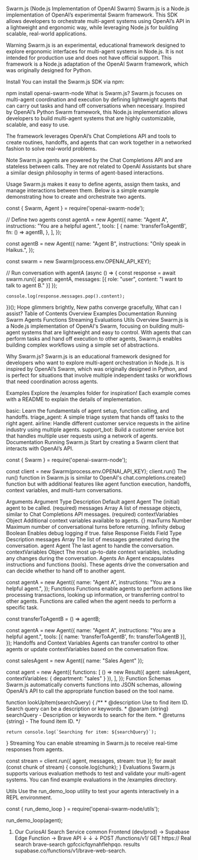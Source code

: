 

Swarm.js (Node.js Implementation of OpenAI Swarm)
Swarm.js is a Node.js implementation of OpenAI’s experimental Swarm framework. This SDK allows developers to orchestrate multi-agent systems using OpenAI’s API in a lightweight and ergonomic way, while leveraging Node.js for building scalable, real-world applications.

Warning
Swarm.js is an experimental, educational framework designed to explore ergonomic interfaces for multi-agent systems in Node.js. It is not intended for production use and does not have official support. This framework is a Node.js adaptation of the OpenAI Swarm framework, which was originally designed for Python.

Install
You can install the Swarm.js SDK via npm:

npm install openai-swarm-node
What is Swarm.js?
Swarm.js focuses on multi-agent coordination and execution by defining lightweight agents that can carry out tasks and hand off conversations when necessary. Inspired by OpenAI’s Python Swarm framework, this Node.js implementation allows developers to build multi-agent systems that are highly customizable, scalable, and easy to use.

The framework leverages OpenAI’s Chat Completions API and tools to create routines, handoffs, and agents that can work together in a networked fashion to solve real-world problems.

Note
Swarm.js agents are powered by the Chat Completions API and are stateless between calls. They are not related to OpenAI Assistants but share a similar design philosophy in terms of agent-based interactions.

Usage
Swarm.js makes it easy to define agents, assign them tasks, and manage interactions between them. Below is a simple example demonstrating how to create and orchestrate two agents.

const { Swarm, Agent } = require('openai-swarm-node');

// Define two agents
const agentA = new Agent({
    name: "Agent A",
    instructions: "You are a helpful agent.",
    tools: [
        {
            name: 'transferToAgentB',
            fn: () => agentB,
        },
    ],
});

const agentB = new Agent({
    name: "Agent B",
    instructions: "Only speak in Haikus.",
});

const swarm = new Swarm(process.env.OPENAI_API_KEY);

// Run conversation with agentA
(async () => {
    const response = await swarm.run({
        agent: agentA,
        messages: [{ role: "user", content: "I want to talk to agent B." }]
    });

    console.log(response.messages.pop().content);
})();
Hope glimmers brightly,
New paths converge gracefully,
What can I assist?
Table of Contents
Overview
Examples
Documentation
Running Swarm
Agents
Functions
Streaming
Evaluations
Utils
Overview
Swarm.js is a Node.js implementation of OpenAI's Swarm, focusing on building multi-agent systems that are lightweight and easy to control. With agents that can perform tasks and hand off execution to other agents, Swarm.js enables building complex workflows using a simple set of abstractions.

Why Swarm.js?
Swarm.js is an educational framework designed for developers who want to explore multi-agent orchestration in Node.js. It is inspired by OpenAI’s Swarm, which was originally designed in Python, and is perfect for situations that involve multiple independent tasks or workflows that need coordination across agents.

Examples
Explore the /examples folder for inspiration! Each example comes with a README to explain the details of implementation.

basic: Learn the fundamentals of agent setup, function calling, and handoffs.
triage_agent: A simple triage system that hands off tasks to the right agent.
airline: Handle different customer service requests in the airline industry using multiple agents.
support_bot: Build a customer service bot that handles multiple user requests using a network of agents.
Documentation
Running Swarm.js
Start by creating a Swarm client that interacts with OpenAI’s API.

const { Swarm } = require('openai-swarm-node');

const client = new Swarm(process.env.OPENAI_API_KEY);
client.run()
The run() function in Swarm.js is similar to OpenAI's chat.completions.create() function but with additional features like agent function execution, handoffs, context variables, and multi-turn conversations.

Arguments
Argument	Type	Description	Default
agent	Agent	The (initial) agent to be called.	(required)
messages	Array	A list of message objects, similar to Chat Completions API messages.	(required)
contextVariables	Object	Additional context variables available to agents.	{}
maxTurns	Number	Maximum number of conversational turns before returning.	Infinity
debug	Boolean	Enables debug logging if true.	false
Response Fields
Field	Type	Description
messages	Array	The list of messages generated during the conversation.
agent	Agent	The last agent to handle the conversation.
contextVariables	Object	The most up-to-date context variables, including any changes during the conversation.
Agents
An Agent encapsulates instructions and functions (tools). These agents drive the conversation and can decide whether to hand off to another agent.

const agentA = new Agent({
  name: "Agent A",
  instructions: "You are a helpful agent.",
});
Functions
Functions enable agents to perform actions like processing transactions, looking up information, or transferring control to other agents. Functions are called when the agent needs to perform a specific task.

const transferToAgentB = () => agentB;

const agentA = new Agent({
  name: "Agent A",
  instructions: "You are a helpful agent.",
  tools: [{ name: 'transferToAgentB', fn: transferToAgentB }],
});
Handoffs and Context Variables
Agents can transfer control to other agents or update contextVariables based on the conversation flow.

const salesAgent = new Agent({ name: "Sales Agent" });

const agent = new Agent({
  functions: [
    () => new Result({ agent: salesAgent, contextVariables: { department: "sales" } }),
  ],
});
Function Schemas
Swarm.js automatically converts functions into JSON schemas, allowing OpenAI’s API to call the appropriate function based on the tool name.

function lookUpItem(searchQuery) {
    /**
     * @description Use to find item ID. Search query can be a description or keywords.
     * @param {string} searchQuery - Description or keywords to search for the item.
     * @returns {string} - The found item ID.
     */

    return console.log(`Searching for item: ${searchQuery}`);
}
Streaming
You can enable streaming in Swarm.js to receive real-time responses from agents.

const stream = client.run({ agent, messages, stream: true });
for await (const chunk of stream) {
    console.log(chunk);
}
Evaluations
Swarm.js supports various evaluation methods to test and validate your multi-agent systems. You can find example evaluations in the /examples directory.

Utils
Use the run_demo_loop utility to test your agents interactively in a REPL environment.

const { run_demo_loop } = require('openai-swarm-node/utils');

run_demo_loop(agent);

1. Our CuriosAI Search Service
common
Frontend (dev/prod) → Supabase Edge Function →    Brave API
    ↓                    ↓                            ↓
POST /functions/v1/    GET https://              Real search
brave-search           gpfccicfqynahflehpqo.        results
                       supabase.co/functions/v1/brave-web-search.                
